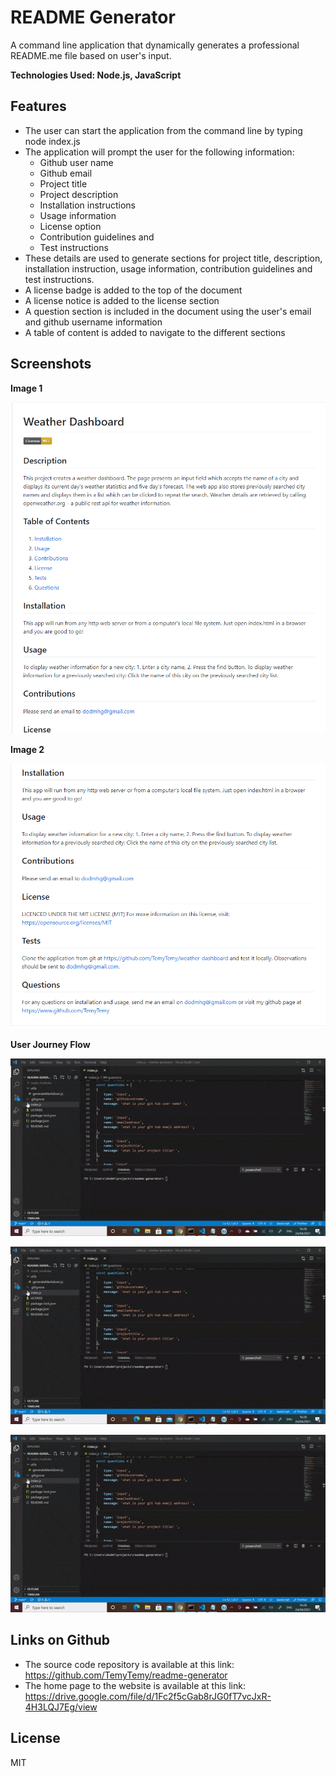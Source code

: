 # README Generator
A command line application that dynamically generates a professional README.me file based on user's input.

**Technologies Used: Node.js, JavaScript**

## Features

- The user can start the application from the command line by typing node index.js
- The application will prompt the user for the following information:
  - Github user name
  - Github email
  - Project title
  - Project description
  - Installation instructions
  - Usage information
  - License option
  - Contribution guidelines and
  - Test instructions
- These details are used to generate sections for project title, description, installation instruction, usage information, contribution guidelines and test instructions.
- A license badge is added to the top of the document
- A license notice is added to the license section
- A question section is included in the document using the user's email and github username information
- A table of content is added to navigate to the different sections

## Screenshots



**Image 1**  

![alt text](https://github.com/TemyTemy/readme-generator/blob/main/Assets/Screen%201.PNG)

  
  
  
  
  
  
**Image 2**

![alt text](https://github.com/TemyTemy/readme-generator/blob/main/Assets/Screen%202.PNG)  




**User Journey Flow**

![alt text](https://github.com/TemyTemy/readme-generator/blob/main/Assets/ReadME%20Generator%20GIF.gif) 

![alt text](https://github.com/TemyTemy/readme-generator/blob/main/Assets/ReadME%20Generator%20GIF.gif?raw=true)

![caption](https://github.com/TemyTemy/readme-generator/blob/main/Assets/ReadME%20Generator%20GIF.gif)

## Links on Github

- The source code repository is available at this link: https://github.com/TemyTemy/readme-generator
- The home page to the website is available at this link: https://drive.google.com/file/d/1Fc2f5cGab8rJG0fT7vcJxR-4H3LQJ7Eg/view


## License
MIT


